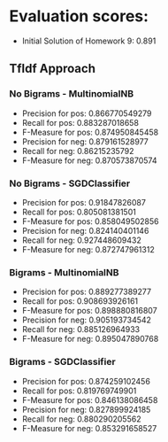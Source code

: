 # Evaluation scores: #

- Initial Solution of Homework 9: 0.891 

## TfIdf Approach ##

### No Bigrams - MultinomialNB ###
- Precision for pos: 0.866770549279
- Recall for pos: 0.883287018658
- F-Measure for pos: 0.874950845458
- Precision for neg: 0.879161528977
- Recall for neg: 0.86215235792
- F-Measure for neg: 0.870573870574

### No Bigrams - SGDClassifier ###
- Precision for pos: 0.91847826087
- Recall for pos: 0.805081381501
- F-Measure for pos: 0.858049502856
- Precision for neg: 0.824140401146
- Recall for neg: 0.927448609432
- F-Measure for neg: 0.872747961312

### Bigrams - MultinomialNB ###
- Precision for pos: 0.889277389277
- Recall for pos: 0.908693926161
- F-Measure for pos: 0.898880816807
- Precision for neg: 0.905193734542
- Recall for neg: 0.885126964933
- F-Measure for neg: 0.895047890768

### Bigrams - SGDClassifier ###
- Precision for pos: 0.874259102456
- Recall for pos: 0.819769749901
- F-Measure for pos: 0.846138086458
- Precision for neg: 0.827899924185
- Recall for neg: 0.880290205562
- F-Measure for neg: 0.853291658527